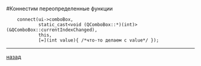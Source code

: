 #Коннестим переопределенные функции
```
	connect(ui->comboBox,
			static_cast<void (QComboBox::*)(int)>(&QComboBox::currentIndexChanged), 
			this,
			[=](int value){ /*что-то делаем с value*/ });
```

----------------------
[назад](../README.md)
